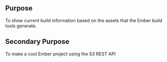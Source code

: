 ## Purpose

To show current build information based on the assets that the Ember build tools generate.

## Secondary Purpose

To make a cool Ember project using the S3 REST API

